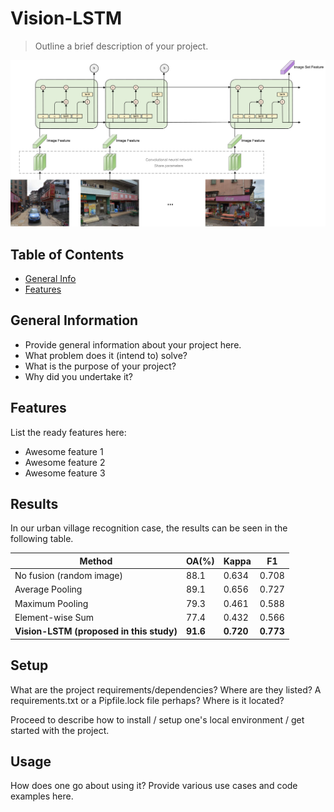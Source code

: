 # Vision-LSTM
> Outline a brief description of your project.

![Framework of Vision-LSTM](./img/Vision-LSTM.png)

## Table of Contents
* [General Info](#general-information)
* [Features](#features)

## General Information
- Provide general information about your project here.
- What problem does it (intend to) solve?
- What is the purpose of your project?
- Why did you undertake it?
<!-- You don't have to answer all the questions - just the ones relevant to your project. -->

## Features
List the ready features here:
- Awesome feature 1
- Awesome feature 2
- Awesome feature 3

## Results
In our urban village recognition case, the results can be seen in the following table.

| Method                                   | OA(%)     | Kappa     | F1        |
|------------------------------------------|-----------|-----------|-----------|
| No fusion (random image)                 | 88.1      | 0.634     | 0.708     |
| Average Pooling                          | 89.1      | 0.656     | 0.727     |
| Maximum Pooling                          | 79.3      | 0.461     | 0.588     |
| Element-wise Sum                         | 77.4      | 0.432     | 0.566     |
| **Vision-LSTM (proposed in this study)** | **91.6**  | **0.720** | **0.773** |

## Setup
What are the project requirements/dependencies? Where are they listed? A requirements.txt or a Pipfile.lock file perhaps? Where is it located?

Proceed to describe how to install / setup one's local environment / get started with the project.

## Usage
How does one go about using it?
Provide various use cases and code examples here.

<!-- ## Citation -->
<!-- add bibtex here -->